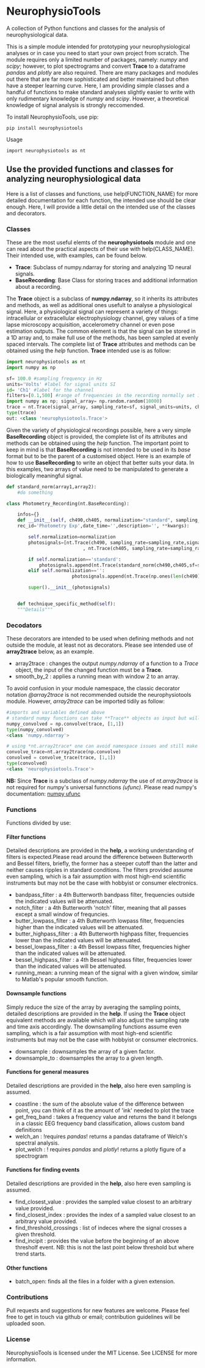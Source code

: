 # NeurophysioTools

A collection of Python functions and classes for the analysis of neurophysiological data.

This is a simple module intended for prototyping your neurophysiological analyses or in case you need to start your own project from scratch. The module requires only a limited number of packages, namely:  *numpy* and *scipy*; however, to plot spectrograms and convert **Trace** to a dataframe *pandas* and *plotly* are also required. There are many packages and modules out there that are far more sophisticated and better maintained but often have a steeper learning curve. Here, I am providing  simple classes and a handful of functions to make standard analyses slightly easier to write with only rudimentary knowledge of _numpy_ and _scipy_. However, a theoretical knowledge of signal analysis is strongly reccomended.   

To install NeurophysioTools, use pip:

    pip install neurophysiotools

Usage

    import neurophysiotools as nt

## Use the provided functions and classes for analyzing neurophysiological data

Here is a list of classes and functions, use help(FUNCTION_NAME) for more detailed documentation for each function, the intended use should be clear enough. Here, I will provide a little detail on the intended use of the classes and decorators. 


### Classes
These are the most useful elemts of the **neurophysiotools** module and one can read about the practical aspects of their use with help(CLASS_NAME). Their intended use, with examples, can be found below.
- **Trace**: Subclass of numpy.ndarray for storing and analyzing 1D neural signals.
- **BaseRecording**: Base Class for storing traces and additional information about a recording. 

The **Trace** object is a subclass of **numpy.ndarray**, so it inherits its attributes and methods, as well as additional ones usefult to analyse a physiological signal. Here, a physiological signal can represent a variety of  things: intracellular or extracellular electrophysiology channel, grey values of a time lapse microscopy acquisition, accelerometry channel or even pose estimation outputs. The common element is that the signal can be stored in a 1D array and, to make full use of the methods, has been sampled at evenly spaced intervals. The complete list of **Trace** attributes and methods can be obtained using the *help* function. **Trace** intended use is as follow:
``` python
import neurophysiotools as nt
import numpy as np

sf= 100.0 #sampling frequency in Hz
units='Volts' #label for signal units SI
id= 'Ch1' #label for the channel
filters=[0.1,500] #range of frequencies in the recording normally set in hardware
import numpy as np; signal_array= np.random.random(10000) 
trace = nt.Trace(signal_array, sampling_rate=sf, signal_units=units, channel_id=id, pre_filtered=filters)
type(trace)
out: <class 'neurophysiotools.Trace'>
```
Given the variety of physiological recordings possible, here a very simple **BaseRecording** object is provided, the complete list of its attributes and methods can be obtained using the *help* function. The important point to keep in mind is that **BaseRecording** is not intended to be used in its *base* format but to be the parent of a customised object. Here is an example of how to use **BaseRecording** to write an object that better suits your data. In this examples, two arrays of value need to be manipulated to generate a biologically meaningful signal.

``` python
def standard_norm(array1,array2):
    #do something

class Photometry_Recording(nt.BaseRecording):

    infos={}
    def __init__(self, ch490,ch405, normalization="standard", sampling_rate=1017.25, 
    rec_id='Photometry Exp',date_time='',description='', **kwargs):

        self.normalization=normalization
        photosignals=[nt.Trace(ch490, sampling_rate=sampling_rate,signal_units='AU',channel_id='ch490')
                            , nt.Trace(ch405, sampling_rate=sampling_rate, signal_units='AU',channel_id='ch405')]

        if self.normalization=='standard':
            photosignals.append(nt.Trace(standard_norm(ch490,ch405,sf=sampling_rate, settling=10),signal_units='DeltaF',channel_id='DeltaF'))
        elif self.normalization=='':
                        photosignals.append(nt.Trace(np.ones(len(ch490)), sampling_rate=sampling_rate,signal_units='DeltaF',channel_id='DeltaF'))

        super().__init__(photosignals)


    def technique_specific_method(self):
    """Details"""
```

### Decodators
These decorators are intended to be used when defining methods and not outside the module, at least not as decorators. Please see intended use of **array2trace** below, as an example.
- array2trace : changes the output *numpy.ndarray* of a function to a *Trace* object, the input of the changed function must be a **Trace**.
- smooth_by_2 : applies a running mean with window 2 to an array.

To avoid confusion in your module namespace, the classic decorator notation *@array2trace*  is not recommended outside the neurophysiotools module. However, *array2trace* can be imported tidily as follow:
``` python
#imports and variables defined above
# standard numpy functions can take **Trace** objects as input but will return *numpy.ndarray* as outputs
numpy_convolved = np.convolve(trace, [1,1])
type(numpy_convolved)
<class 'numpy.ndarray'>

# using *nt.array2trace* one can avoid namespace issues and still make numpy functions return *Trace* objects
convolve_trace=nt.array2trace(np.convolve)
convolved = convolve_trace(trace, [1,1])
type(convolved)
<class 'neurophysiotools.Trace'>
```
**NB:** Since **Trace** is a subclass of *numpy.ndarray* the use of *nt.array2trace* is not required for numpy's universal funnctions *(ufunc)*. Please read numpy's documentation: [numpy ufunc](https://numpy.org/doc/stable/reference/ufuncs.html)  
    

### Functions
Functions divided by use:

#### Filter functions
Detailed descriptions are provided in the **help**, a working understanding of filters is expected.Please read around the difference between Butterworth and Bessel filters, briefly, the former has a steeper cutoff than the latter and neither causes ripples in standard conditions. The filters provided assume even sampling, which is a fair assumption with most high-end scientific instruments but may not be the case with hobbyist or consumer electronics. 
- bandpass_filter : a 4th Butterworth bandpass filter, frequencies outside the indicated values will be attenuated.  
- notch_filter : a 4th Butterworth 'notch' filter, meaning that all passes except a small window of frequncies. 
- butter_lowpass_filter : a 4th Butterworth lowpass filter, frequencies higher than the indicated values will be attenuated.
- butter_highpass_filter : a 4th Butterworth highpass filter, frequencies lower than the indicated values will be attenuated.
- bessel_lowpass_filter : a 4th Bessel lowpass filter, frequencies higher than the indicated values will be attenuated.
- bessel_highpass_filter : a 4th Bessel highpass filter, frequencies lower than the indicated values will be attenuated.
- running_mean: a running mean of the signal with a given window, similar to Matlab's popular smooth function.

#### Downsample functions
Simply reduce the size of the array by averaging the sampling points, detailed descriptions are provided in the **help**. If using the **Trace** object equivalent methods are available which will also adjust the sampling rate and time axis accordingly. The downsampling functions assume even sampling, which is a fair assumption with most high-end scientific instruments but may not be the case with hobbyist or consumer electronics. 
- downsample : downsamples the array of a given factor.
- downsample_to : downsamples the array to a given length. 

#### Functions for general measures 
Detailed descriptions are provided in the **help**, also here even sampling is assumed.
- coastline : the sum of the absolute value of the difference between point, you can think of it as the amount of 'ink' needed to plot the trace 
- get_freq_band : takes a frequency value and returns the band it belongs in a classic EEG frequency band classification, allows custom band definitions
- welch_an : !requires *pandas*! returns a pandas dataframe of Welch's spectral analysis.
- plot_welch : ! requires *pandas* and *plotly*! returns a plotly figure of a spectrogram

#### Functions for finding events
Detailed descriptions are provided in the **help**, also here even sampling is assumed.
- find_closest_value : provides the sampled value closest to an arbitrary value provided.
- find_closest_index : provides the index of a sampled value closest to an arbitrary value provided.
- find_threshold_crossings : list of indeces where the signal crosses a given threshold.
- find_incipit : provides the value before the beginning of an above thresholf event. NB: this is not the last point below threshold but where trend starts.


#### Other functions
- batch_open: finds all the files in a folder with a given extension.



### Contributions

Pull requests and suggestions for new features are welcome. Please feel free to get in touch via github or email; contribution guidelines will be uploaded soon.

### License

NeurophysioTools is licensed under the MIT License. See LICENSE for more information.
